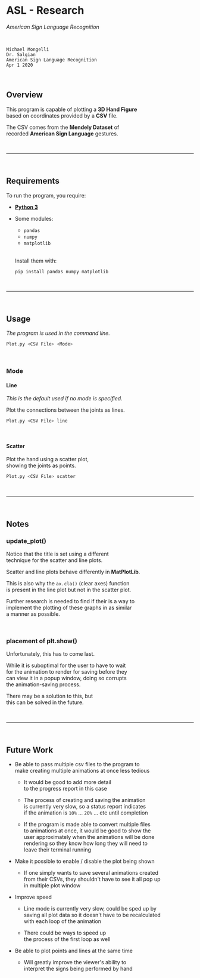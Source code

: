 
# ASL - Research

*American Sign Language Recognition*

<br>

```
Michael Mongelli
Dr. Salgian
American Sign Language Recognition
Apr 1 2020
```

<br>

## Overview

This program is capable of plotting a **3D Hand Figure** <br>
based on coordinates provided by a **CSV** file.

The CSV comes from the **Mendely Dataset** of <br>
recorded **American Sign Language** gestures.

<br>

---

<br>

## Requirements

To run the program, you require:

- **[Python 3]**

- Some modules:

  - `pandas`
  - `numpy`
  - `matplotlib`

  <br>

  Install them with:

  ```sh
  pip install pandas numpy matplotlib
  ```

<br>

---

<br>

## Usage

*The program is used in the command line.*

```sh
Plot.py <CSV File> <Mode>
```

<br>

### Mode

#### Line

*This is the default used if no mode is specified.*

Plot the connections between the joints as lines.

```sh
Plot.py <CSV File> line
```

<br>

#### Scatter

Plot the hand using a scatter plot, <br>
showing the joints as points.

```sh
Plot.py <CSV File> scatter
```

<br>

---

<br>

## Notes

### update_plot()

Notice that the title is set using a different <br>
technique for the scatter and line plots.

Scatter and line plots behave differently in **MatPlotLib**.


This is also why the `ax.cla()` (clear axes) function <br>
is present in the line plot but not in the scatter plot.

Further research is needed to find if their is a way to <br>
implement the plotting of these graphs in as similar <br>
a manner as possible.

<br>

### placement of plt.show()

Unfortunately, this has to come last.

While it is suboptimal for the user to have to wait <br>
for the animation to render for saving before they <br>
can view it in a popup window, doing so corrupts <br>
the animation-saving process.

There may be a solution to this, but <br>
this can be solved in the future. 

<br>

---

<br>

## Future Work

- Be able to pass multiple csv files to the program to <br>
  make creating multiple animations at once less tedious

    * It would be good to add more detail <br>
      to the progress report in this case

    * The process of creating and saving the animation <br>
      is currently very slow, so a status report indicates <br>
      if the animation is `10%` ... `20%` ... etc until completion

    * If the program is made able to convert multiple files <br>
      to animations at once, it would be good to show the <br>
      user approximately when the animations will be done <br>
      rendering so they know how long they will need to <br>
      leave their terminal running

- Make it possible to enable / disable the plot being shown

    * If one simply wants to save several animations created <br>
      from their CSVs, they shouldn't have to see it all pop up <br>
      in multiple plot window

- Improve speed

    * Line mode is currently very slow, could be sped up by <br>
      saving all plot data so it doesn't have to be recalculated <br>
      with each loop of the animation

    * There could be ways to speed up <br>
      the process of the first loop as well

- Be able to plot points and lines at the same time

    * Will greatly improve the viewer's ability to <br>
      interpret the signs being performed by hand

<!----------------------------------------------------------------------------->

[Python 3]: https://www.python.org/downloads/
